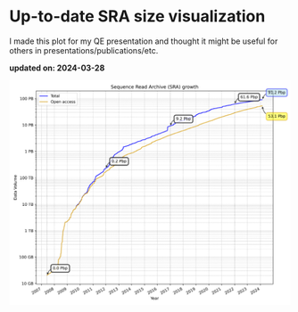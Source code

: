 # Up-to-date SRA size visualization

I made this plot for my QE presentation and thought it might be useful for others in presentations/publications/etc.

**updated on: 2024-03-28**


![SRA Data Growth](sra_data_growth.png)